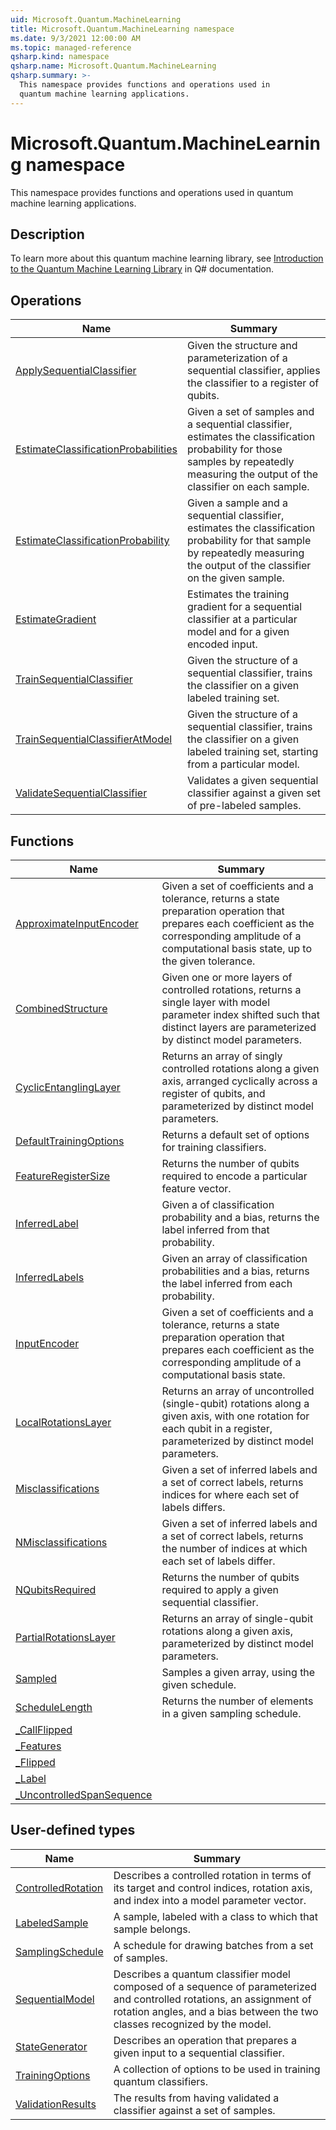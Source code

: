 ```yaml
---
uid: Microsoft.Quantum.MachineLearning
title: Microsoft.Quantum.MachineLearning namespace
ms.date: 9/3/2021 12:00:00 AM
ms.topic: managed-reference
qsharp.kind: namespace
qsharp.name: Microsoft.Quantum.MachineLearning
qsharp.summary: >-
  This namespace provides functions and operations used in
  quantum machine learning applications.
---
```


# Microsoft.Quantum.MachineLearning namespace

This namespace provides functions and operations used in
quantum machine learning applications.



## Description

To learn more about this quantum machine learning library, see
[Introduction to the Quantum Machine Learning Library](xref:microsoft.quantum.libraries-machine-learning.overview)
in Q# documentation.
<!-- summaries -->

## Operations

| Name | Summary |
|------|---------|
|[ApplySequentialClassifier](xref:Microsoft.Quantum.MachineLearning.ApplySequentialClassifier) |Given the structure and parameterization of a sequential classifier, applies the classifier to a register of qubits. |
|[EstimateClassificationProbabilities](xref:Microsoft.Quantum.MachineLearning.EstimateClassificationProbabilities) |Given a set of samples and a sequential classifier, estimates the classification probability for those samples by repeatedly measuring the output of the classifier on each sample. |
|[EstimateClassificationProbability](xref:Microsoft.Quantum.MachineLearning.EstimateClassificationProbability) |Given a sample and a sequential classifier, estimates the classification probability for that sample by repeatedly measuring the output of the classifier on the given sample. |
|[EstimateGradient](xref:Microsoft.Quantum.MachineLearning.EstimateGradient) |Estimates the training gradient for a sequential classifier at a particular model and for a given encoded input. |
|[TrainSequentialClassifier](xref:Microsoft.Quantum.MachineLearning.TrainSequentialClassifier) |Given the structure of a sequential classifier, trains the classifier on a given labeled training set. |
|[TrainSequentialClassifierAtModel](xref:Microsoft.Quantum.MachineLearning.TrainSequentialClassifierAtModel) |Given the structure of a sequential classifier, trains the classifier on a given labeled training set, starting from a particular model. |
|[ValidateSequentialClassifier](xref:Microsoft.Quantum.MachineLearning.ValidateSequentialClassifier) |Validates a given sequential classifier against a given set of pre-labeled samples. |

## Functions

| Name | Summary |
|------|---------|
|[ApproximateInputEncoder](xref:Microsoft.Quantum.MachineLearning.ApproximateInputEncoder) |Given a set of coefficients and a tolerance, returns a state preparation operation that prepares each coefficient as the corresponding amplitude of a computational basis state, up to the given tolerance. |
|[CombinedStructure](xref:Microsoft.Quantum.MachineLearning.CombinedStructure) |Given one or more layers of controlled rotations, returns a single layer with model parameter index shifted such that distinct layers are parameterized by distinct model parameters. |
|[CyclicEntanglingLayer](xref:Microsoft.Quantum.MachineLearning.CyclicEntanglingLayer) |Returns an array of singly controlled rotations along a given axis, arranged cyclically across a register of qubits, and parameterized by distinct model parameters. |
|[DefaultTrainingOptions](xref:Microsoft.Quantum.MachineLearning.DefaultTrainingOptions) |Returns a default set of options for training classifiers. |
|[FeatureRegisterSize](xref:Microsoft.Quantum.MachineLearning.FeatureRegisterSize) |Returns the number of qubits required to encode a particular feature vector. |
|[InferredLabel](xref:Microsoft.Quantum.MachineLearning.InferredLabel) |Given a of classification probability and a bias, returns the label inferred from that probability. |
|[InferredLabels](xref:Microsoft.Quantum.MachineLearning.InferredLabels) |Given an array of classification probabilities and a bias, returns the label inferred from each probability. |
|[InputEncoder](xref:Microsoft.Quantum.MachineLearning.InputEncoder) |Given a set of coefficients and a tolerance, returns a state preparation operation that prepares each coefficient as the corresponding amplitude of a computational basis state. |
|[LocalRotationsLayer](xref:Microsoft.Quantum.MachineLearning.LocalRotationsLayer) |Returns an array of uncontrolled (single-qubit) rotations along a given axis, with one rotation for each qubit in a register, parameterized by distinct model parameters. |
|[Misclassifications](xref:Microsoft.Quantum.MachineLearning.Misclassifications) |Given a set of inferred labels and a set of correct labels, returns indices for where each set of labels differs. |
|[NMisclassifications](xref:Microsoft.Quantum.MachineLearning.NMisclassifications) |Given a set of inferred labels and a set of correct labels, returns the number of indices at which each set of labels differ. |
|[NQubitsRequired](xref:Microsoft.Quantum.MachineLearning.NQubitsRequired) |Returns the number of qubits required to apply a given sequential classifier. |
|[PartialRotationsLayer](xref:Microsoft.Quantum.MachineLearning.PartialRotationsLayer) |Returns an array of single-qubit rotations along a given axis, parameterized by distinct model parameters. |
|[Sampled](xref:Microsoft.Quantum.MachineLearning.Sampled) |Samples a given array, using the given schedule. |
|[ScheduleLength](xref:Microsoft.Quantum.MachineLearning.ScheduleLength) |Returns the number of elements in a given sampling schedule. |
|[_CallFlipped](xref:Microsoft.Quantum.MachineLearning._CallFlipped) | |
|[_Features](xref:Microsoft.Quantum.MachineLearning._Features) | |
|[_Flipped](xref:Microsoft.Quantum.MachineLearning._Flipped) | |
|[_Label](xref:Microsoft.Quantum.MachineLearning._Label) | |
|[_UncontrolledSpanSequence](xref:Microsoft.Quantum.MachineLearning._UncontrolledSpanSequence) | |

## User-defined types

| Name | Summary |
|------|---------|
|[ControlledRotation](xref:Microsoft.Quantum.MachineLearning.ControlledRotation) |Describes a controlled rotation in terms of its target and control indices, rotation axis, and index into a model parameter vector. |
|[LabeledSample](xref:Microsoft.Quantum.MachineLearning.LabeledSample) |A sample, labeled with a class to which that sample belongs. |
|[SamplingSchedule](xref:Microsoft.Quantum.MachineLearning.SamplingSchedule) |A schedule for drawing batches from a set of samples. |
|[SequentialModel](xref:Microsoft.Quantum.MachineLearning.SequentialModel) |Describes a quantum classifier model composed of a sequence of parameterized and controlled rotations, an assignment of rotation angles, and a bias between the two classes recognized by the model. |
|[StateGenerator](xref:Microsoft.Quantum.MachineLearning.StateGenerator) |Describes an operation that prepares a given input to a sequential classifier. |
|[TrainingOptions](xref:Microsoft.Quantum.MachineLearning.TrainingOptions) |A collection of options to be used in training quantum classifiers. |
|[ValidationResults](xref:Microsoft.Quantum.MachineLearning.ValidationResults) |The results from having validated a classifier against a set of samples. |
<!-- /summaries -->
